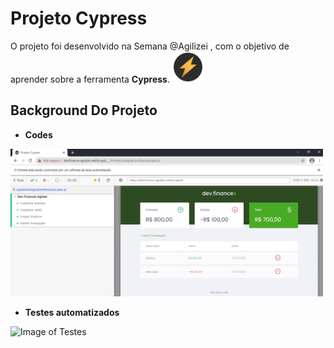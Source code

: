 # Projeto Cypress

O projeto foi desenvolvido na Semana @Agilizei , com o objetivo de aprender sobre a ferramenta **Cypress**. 
<img src="images/logo-agilizei.png" width="50">


## Background Do Projeto 

* **Codes**
<img src="images/projeto-cypress.png" width="500">

* **Testes automatizados**

![Image of Testes](image-web-colaborador.png)


### 

